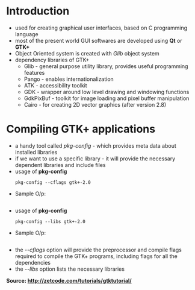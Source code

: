 # Introduction
* used for creating graphical user interfaces, based on C programming language
* most of the present world GUI softwares are developed using **Qt** or **GTK+**
* Object Oriented system is created with *Glib* object system
* dependency libraries of GTK+
  - Glib - general purpose utility library, provides useful programming features
  - Pango - enables internationalization
  - ATK - accessibility toolkit
  - GDK - wrapper around low level drawing and windowing functions
  - GdkPixBuf - toolkit for image loading and pixel buffer manipulation
  - Cairo - for creating 2D vector graphics (after version 2.8)

# Compiling GTK+ applications
* a handy tool called *pkg-config* - which provides meta data about installed libraries
* if we want to use a specific library - it will provide the necessary dependent libraries and include files
* usage of **pkg-config**
  ```
  pkg-config --cflags gtk+-2.0
  ```
* Sample O/p:
  ```
  ```  
* usage of **pkg-config**
  ```
  pkg-config --libs gtk+-2.0
  ```
* Sample O/p:
  ```
  ```  
* the *--cflags* option will provide the preprocessor and compile flags required to compile the GTK+ programs, including flags for all the dependencies
* the *--libs* option lists the necessary libraries


**Source: http://zetcode.com/tutorials/gtktutorial/**
